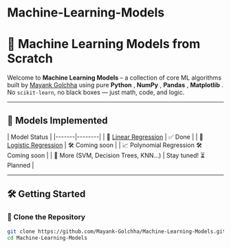 # Machine-Learning-Models
# 🤖 Machine Learning Models from Scratch

Welcome to **Machine Learning Models** – a collection of core ML algorithms built by [Mayank Golchha](https://github.com/Mayank-Golchha) using pure **Python** , **NumPy** , **Pandas** , **Matplotlib** .  
No `scikit-learn`, no black boxes — just math, code, and logic.

---

## 📂 Models Implemented

| Model  Status |
|-------|--------|
| 🧮 [Linear Regression](./linear_regression)  | ✅ Done |
| 🔁 [Logistic Regression](./logistic_regression) | 🛠️ Coming soon |
| 📈 Polynomial Regression  🛠️ Coming soon |
| 🧠 More (SVM, Decision Trees, KNN...) | Stay tuned!  ⏳ Planned |

---

## 🛠️ Getting Started

### 🔹 Clone the Repository

```bash
git clone https://github.com/Mayank-Golchha/Machine-Learning-Models.git
cd Machine-Learning-Models

